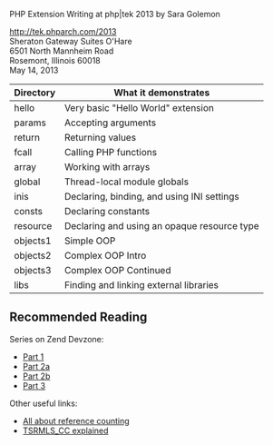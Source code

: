 PHP Extension Writing at php|tek 2013 by Sara Golemon

http://tek.phparch.com/2013<br/>
Sheraton Gateway Suites O'Hare<br/>
6501 North Mannheim Road<br/>
Rosemont, Illinois 60018<br/>
May 14, 2013

Directory | What it demonstrates
--- | ---
hello | Very basic "Hello World" extension
params | Accepting arguments
return | Returning values
fcall | Calling PHP functions
array | Working with arrays
global | Thread-local module globals
inis | Declaring, binding, and using INI settings
consts | Declaring constants
resource | Declaring and using an opaque resource type
objects1 | Simple OOP
objects2 | Complex OOP Intro
objects3 | Complex OOP Continued
libs | Finding and linking external libraries

Recommended Reading
---

Series on Zend Devzone:

* [Part 1](http://devzone.zend.com/article/1021-Extension-Writing-Part-I-Introduction-to-PHP-and-Zend)
* [Part 2a](http://devzone.zend.com/article/1022-Extension-Writing-Part-II-Parameters-Arrays-and-ZVALs)
* [Part 2b](http://devzone.zend.com/article/1022-Extension-Writing-Part-II-Parameters-Arrays-and-ZVALs-continued)
* [Part 3](http://devzone.zend.com/article/1024-Extension-Writing-Part-III-Resources)


Other useful links:

* [All about reference counting](http://blog.golemon.com/2007/01/youre-being-lied-to.html)
* [TSRMLS_CC explained](http://blog.golemon.com/2006/06/what-heck-is-tsrmlscc-anyway.html)
